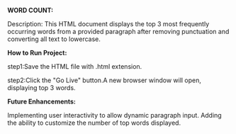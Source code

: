 **WORD COUNT:**

Description: This HTML document displays the top 3 most frequently occurring words from a provided paragraph
after removing punctuation and converting all text to lowercase.

**How to Run Project:**

step1:Save the HTML file with .html extension.

step2:Click the "Go Live" button.A new browser window will open, displaying top 3 words.

**Future Enhancements:**

Implementing user interactivity to allow dynamic paragraph input. Adding the ability to customize the number of top
words displayed.
